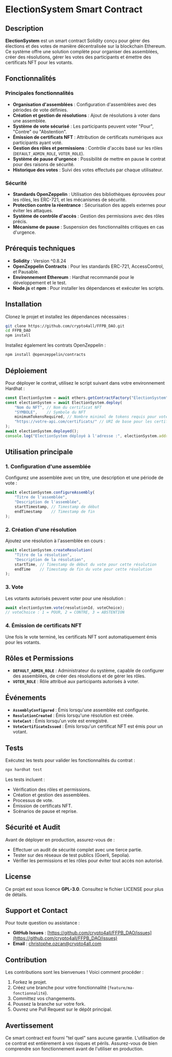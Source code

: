 # ElectionSystem Smart Contract

## Description
**ElectionSystem** est un smart contract Solidity conçu pour gérer des élections et des votes de manière décentralisée sur la blockchain Ethereum. Ce système offre une solution complète pour organiser des assemblées, créer des résolutions, gérer les votes des participants et émettre des certificats NFT pour les votants.

## Fonctionnalités

### Principales fonctionnalités
- **Organisation d'assemblées** : Configuration d'assemblées avec des périodes de vote définies.
- **Création et gestion de résolutions** : Ajout de résolutions à voter dans une assemblée.
- **Système de vote sécurisé** : Les participants peuvent voter "Pour", "Contre" ou "Abstention".
- **Émission de certificats NFT** : Attribution de certificats numériques aux participants ayant voté.
- **Gestion des rôles et permissions** : Contrôle d'accès basé sur les rôles (`DEFAULT_ADMIN_ROLE`, `VOTER_ROLE`).
- **Système de pause d'urgence** : Possibilité de mettre en pause le contrat pour des raisons de sécurité.
- **Historique des votes** : Suivi des votes effectués par chaque utilisateur.

### Sécurité
- **Standards OpenZeppelin** : Utilisation des bibliothèques éprouvées pour les rôles, les ERC-721, et les mécanismes de sécurité.
- **Protection contre la réentrance** : Sécurisation des appels externes pour éviter les attaques.
- **Système de contrôle d'accès** : Gestion des permissions avec des rôles précis.
- **Mécanisme de pause** : Suspension des fonctionnalités critiques en cas d'urgence.

## Prérequis techniques
- **Solidity** : Version ^0.8.24
- **OpenZeppelin Contracts** : Pour les standards ERC-721, AccessControl, et Pausable.
- **Environnement Ethereum** : Hardhat recommandé pour le développement et le test.
- **Node.js** et **npm** : Pour installer les dépendances et exécuter les scripts.

## Installation

Clonez le projet et installez les dépendances nécessaires :

```bash
git clone https://github.com/crypto4all/FFPB_DAO.git
cd FFPB_DAO
npm install
```

Installez également les contrats OpenZeppelin :

```bash
npm install @openzeppelin/contracts
```

## Déploiement

Pour déployer le contrat, utilisez le script suivant dans votre environnement Hardhat :

```javascript
const ElectionSystem = await ethers.getContractFactory("ElectionSystem");
const electionSystem = await ElectionSystem.deploy(
    "Nom du NFT", // Nom du certificat NFT
    "SYMBOLE",    // Symbole du NFT
    minimumTokensRequired, // Nombre minimal de tokens requis pour voter
    "https://votre-api.com/certificats/" // URI de base pour les certificats NFT
);
await electionSystem.deployed();
console.log("ElectionSystem déployé à l'adresse :", electionSystem.address);
```

## Utilisation principale

### 1. Configuration d'une assemblée
Configurez une assemblée avec un titre, une description et une période de vote :

```javascript
await electionSystem.configureAssembly(
    "Titre de l'assemblée",
    "Description de l'assemblée",
    startTimestamp, // Timestamp de début
    endTimestamp    // Timestamp de fin
);
```

### 2. Création d'une résolution
Ajoutez une résolution à l'assemblée en cours :

```javascript
await electionSystem.createResolution(
    "Titre de la résolution",
    "Description de la résolution",
    startTime, // Timestamp de début du vote pour cette résolution
    endTime    // Timestamp de fin du vote pour cette résolution
);
```

### 3. Vote
Les votants autorisés peuvent voter pour une résolution :

```javascript
await electionSystem.vote(resolutionId, voteChoice);
// voteChoice : 1 = POUR, 2 = CONTRE, 3 = ABSTENTION
```

### 4. Émission de certificats NFT
Une fois le vote terminé, les certificats NFT sont automatiquement émis pour les votants.

## Rôles et Permissions

- **`DEFAULT_ADMIN_ROLE`** : Administrateur du système, capable de configurer des assemblées, de créer des résolutions et de gérer les rôles.
- **`VOTER_ROLE`** : Rôle attribué aux participants autorisés à voter.

## Événements

- **`AssemblyConfigured`** : Émis lorsqu'une assemblée est configurée.
- **`ResolutionCreated`** : Émis lorsqu'une résolution est créée.
- **`VoteCast`** : Émis lorsqu'un vote est enregistré.
- **`VoteCertificateIssued`** : Émis lorsqu'un certificat NFT est émis pour un votant.

## Tests

Exécutez les tests pour valider les fonctionnalités du contrat :

```bash
npx hardhat test
```

Les tests incluent :
- Vérification des rôles et permissions.
- Création et gestion des assemblées.
- Processus de vote.
- Émission de certificats NFT.
- Scénarios de pause et reprise.

## Sécurité et Audit

Avant de déployer en production, assurez-vous de :
- Effectuer un audit de sécurité complet avec une tierce partie.
- Tester sur des réseaux de test publics (Goerli, Sepolia).
- Vérifier les permissions et les rôles pour éviter tout accès non autorisé.

## License
Ce projet est sous licence **GPL-3.0**. Consultez le fichier LICENSE pour plus de détails.

## Support et Contact
Pour toute question ou assistance :
- **GitHub Issues** : [https://github.com/crypto4all/FFPB_DAO/issues](https://github.com/crypto4all/FFPB_DAO/issues)
- **Email** : [christophe.ozcan@crypto4all.com](mailto:christophe.ozcan@crypto4all.com)

## Contribution

Les contributions sont les bienvenues ! Voici comment procéder :
1. Forkez le projet.
2. Créez une branche pour votre fonctionnalité (`feature/ma-fonctionnalité`).
3. Committez vos changements.
4. Poussez la branche sur votre fork.
5. Ouvrez une Pull Request sur le dépôt principal.

## Avertissement

Ce smart contract est fourni "tel quel" sans aucune garantie. L'utilisation de ce contrat est entièrement à vos risques et périls. Assurez-vous de bien comprendre son fonctionnement avant de l'utiliser en production.
